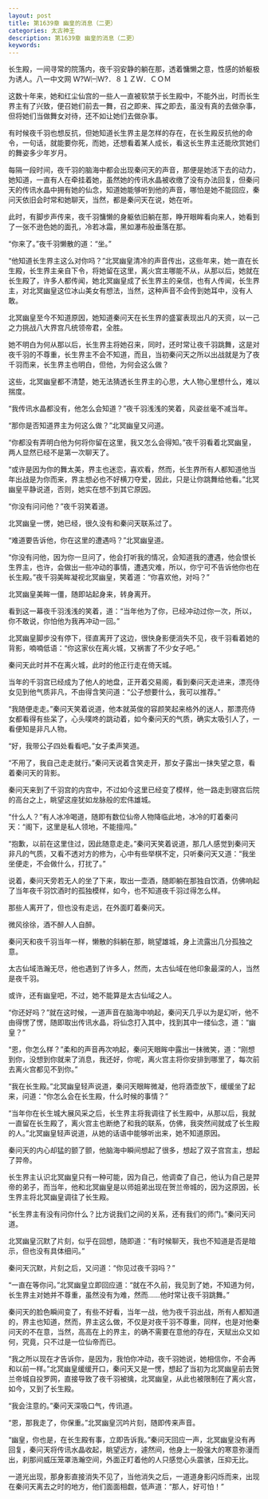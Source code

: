 ```yaml
---
layout: post
title: 第1639章 幽皇的消息（二更）
categories: 太古神王
description: 第1639章 幽皇的消息（二更）
keywords:
---
```


长生殿，一间寻常的院落内，夜千羽安静的躺在那，透着慵懒之意，性感的娇躯极为诱人。八一中文网  Ｗ?Ｗ㈠Ｗ?．８１ＺＷ．ＣＯＭ

这数十年来，她和红尘仙宫的一些人一直被软禁于长生殿中，不能外出，时而长生界主有了兴致，便召她们前去一舞，召之即来、挥之即去，虽没有真的去做杂事，但将她们当做舞女对待，还不如让她们去做杂事。

有时候夜千羽也想反抗，但她知道长生界主是怎样的存在，在长生殿反抗他的命令，一句话，就能要你死，而她，还想看着某人成长，看这长生界主还能欣赏她们的舞姿多少年岁月。

每隔一段时间，夜千羽的脑海中都会出现秦问天的声音，那便是她活下去的动力，她知道，一直有人在牵挂着她，虽然她的传讯水晶被收缴了没有办法回复，但秦问天的传讯水晶中拥有她的仙念，知道她能够听到他的声音，哪怕是她不能回应，秦问天依旧会时常和她聊天，当然，都是秦问天在说，她在听。

此时，有脚步声传来，夜千羽慵懒的身躯依旧躺在那，睁开眼眸看向来人，她看到了一张不逊色她的面孔，冷若冰霜，黑如瀑布般垂落在那。

“你来了。”夜千羽懒散的道：“坐。”

“他知道长生界主这么对你吗？”北冥幽皇清冷的声音传出，这些年来，她一直在长生殿，长生界主亲自下令，将她留在这里，离火宫主哪能不从，从那以后，她就在长生殿了，许多人都传闻，她北冥幽皇成了长生界主的亲信，也有人传闻，长生界主，对北冥幽皇这位冰山美女有想法，当然，这种声音不会传到她耳中，没有人敢。

北冥幽皇至今不知道原因，她知道秦问天在长生界的盛宴表现出凡的天资，以一己之力挑战八大界宫凡统领帝君，全胜。

她不明白为何从那以后，长生界主将她召来，同时，还时常让夜千羽跳舞，这是对夜千羽的不尊重，长生界主不会不知道，而且，当初秦问天之所以出战就是为了夜千羽而来，长生界主也明白，但他，为何会这么做？

这些，北冥幽皇都不清楚，她无法猜透长生界主的心思，大人物心里想什么，难以揣度。

“我传讯水晶都没有，他怎么会知道？”夜千羽浅浅的笑着，风姿丝毫不减当年。

“那你是否知道界主为何这么做？”北冥幽皇又问道。

“你都没有弄明白他为何将你留在这里，我又怎么会得知。”夜千羽看着北冥幽皇，两人显然已经不是第一次聊天了。

“或许是因为你的舞太美，界主也迷恋，喜欢看，然而，长生界所有人都知道他当年出战是为你而来，界主想必也不好横刀夺爱，因此，只是让你跳舞给他看。”北冥幽皇平静说道，否则，她实在想不到其它原因。

“你没有问问他？”夜千羽笑着道。

北冥幽皇一愣，她已经，很久没有和秦问天联系过了。

“难道要告诉他，你在这里的遭遇吗？”北冥幽皇道。

“你没有问他，因为你一旦问了，他会打听我的情况，会知道我的遭遇，他会恨长生界主，也许，会做出一些冲动的事情，遭遇灾难，所以，你宁可不告诉他你也在长生殿。”夜千羽美眸凝视北冥幽皇，笑着道：“你喜欢他，对吗？”

北冥幽皇美眸一僵，随即站起身来，转身离开。

看到这一幕夜千羽浅浅的笑着，道：“当年他为了你，已经冲动过你一次，所以，你不敢说，你怕他为我再冲动一回。”

北冥幽皇脚步没有停下，径直离开了这边，很快身影便消失不见，夜千羽看着她的背影，喃喃低语：“你这家伙在离火城，又祸害了不少女子吧。”

秦问天此时并不在离火城，此时的他正行走在倚天城。

当年的千羽宫已经成为了他人的地盘，正开着交易阁，看到秦问天走进来，漂亮侍女见到他气质非凡，不由得含笑问道：“公子想要什么，我可以推荐。”

“我随便走走。”秦问天笑着说道，他本就英俊的容颜笑起来格外的迷人，那漂亮侍女都看得有些呆了，心头噗咚的跳动着，如今秦问天的气质，确实太吸引人了，一看便知是非凡人物。

“好，我带公子四处看看吧。”女子柔声笑道。

“不用了，我自己走走就行。”秦问天说着含笑走开，那女子露出一抹失望之意，看着秦问天的背影。

秦问天来到了千羽宫的内宫中，不过如今这里已经变了模样，他一路走到寝宫后院的高台之上，眺望这座犹如龙脉般的宏伟雄城。

“什么人？”有人冰冷喝道，随即有数位仙帝人物降临此地，冰冷的盯着秦问天：“阁下，这里是私人领地，不能擅闯。”

“抱歉，以前在这里住过，因此随意走走。”秦问天笑着说道，那几人感觉到秦问天非凡的气质，又看不透对方的修为，心中有些举棋不定，只听秦问天又道：“我坐坐便走，不会做什么，打扰了。”

说着，秦问天旁若无人的坐了下来，取出一壶酒，随即躺在那独自饮酒，仿佛响起了当年夜千羽饮酒时的孤独模样，如今，也不知道夜千羽过得怎么样。

那些人离开了，但也没有走远，在外面盯着秦问天。

微风徐徐，酒不醉人人自醉。

秦问天和夜千羽当年一样，懒散的斜躺在那，眺望雄城，身上流露出几分孤独之意。

太古仙域浩瀚无尽，他也遇到了许多人，然而，太古仙域在他印象最深的人，当然是夜千羽。

或许，还有幽皇吧，不过，她不能算是太古仙域之人。

“你还好吗？”就在这时候，一道声音在脑海中响起，秦问天几乎以为是幻听，他不由得愣了愣，随即取出传讯水晶，将仙念打入其中，找到其中一缕仙念，道：“幽皇？”

“恩，你怎么样？”柔和的声音再次响起，秦问天眼眸中露出一抹微笑，道：“刚想到你，没想到你就来了消息，我还好，你呢，离火宫主将你安排到哪里了，每次前去离火宫都见不到你。”

“我在长生殿。”北冥幽皇轻声说道，秦问天眼眸微凝，他将酒壶放下，缓缓坐了起来，问道：“你怎么会在长生殿，什么时候的事情？”

“当年你在长生城大展风采之后，长生界主将我调往了长生殿中，从那以后，我就一直留在长生殿了，离火宫主也断绝了和我的联系，仿佛，我突然间就成了长生殿的人。”北冥幽皇轻声说道，从她的话语中能够听出来，她不知道原因。

秦问天的内心却猛的颤了颤，他脑海中瞬间想起了很多，想起了双子宫宫主，想起了羿帝。

长生界主认识北冥幽皇只有一种可能，因为自己，他调查了自己，他认为自己是羿帝的弟子，而当年，他和北冥幽皇是以师姐弟出现在贺兰帝城的，因为这原因，长生界主将北冥幽皇调往了长生殿。

“长生界主有没有问你什么？比方说我们之间的关系，还有我们的师门。”秦问天问道。

北冥幽皇沉默了片刻，似乎在回想，随即道：“有时候聊天，我也不知道是否是暗示，但也没有具体细问。”

秦问天沉默，片刻之后，又问道：“你见过夜千羽吗？”

“一直在等你问。”北冥幽皇立即回应道：“就在不久前，我见到了她，不知道为何，长生界主对她并不尊重，虽然没有为难，然而……他时常让夜千羽跳舞。”

秦问天的脸色瞬间变了，有些不好看，当年一战，他为夜千羽出战，所有人都知道的，界主也知道，然而，界主这么做，不仅是对夜千羽不尊重，同样，也是对他秦问天的不在意，当然，高高在上的界主，的确不需要在意他的存在，天赋出众又如何，究竟，只不过是一位仙帝而已。

“我之所以现在才告诉你，是因为，我怕你冲动，夜千羽她说，她相信你，不会再和以前一样。”北冥幽皇缓缓开口，秦问天又是一愣，想起了当初为北冥幽皇前去贺兰帝城自投罗网，直接导致了夜千羽被擒，北冥幽皇，从此也被限制在了离火宫，如今，又到了长生殿。

“我会注意的。”秦问天深吸口气，传讯道。

“恩，那我走了，你保重。”北冥幽皇沉吟片刻，随即传来声音。

“幽皇，你也是，在长生殿有事，立即告诉我。”秦问天回应一声，北冥幽皇没有再回复，秦问天将传讯水晶收起，眺望远方，遽然间，他身上一股强大的寒意弥漫而出，刹那间威压笼罩浩瀚空间，外面正盯着他的人只感觉心头震骇，压抑无比。

一道光出现，那身影直接消失不见了，当他消失之后，一道道身影闪烁而来，出现在秦问天离去之时的地方，他们面面相觑，低声道：“那人，好可怕！”
